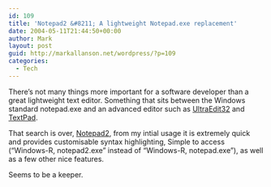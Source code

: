 ```yaml
---
id: 109
title: 'Notepad2 &#8211; A lightweight Notepad.exe replacement'
date: 2004-05-11T21:44:50+00:00
author: Mark
layout: post
guid: http://markallanson.net/wordpress/?p=109
categories:
  - Tech
---
```

There&#8217;s not many things more important for a software developer than a great lightweight text editor. Something that sits between the Windows standard notepad.exe and an advanced editor such as [UltraEdit32](http://www.ultraedit.com "The UltraEdit32 Text Editor") and [TextPad](http://www.textpad.com/ "The TextPad Text Editor.").

That search is over, [Notepad2](http://www.flos-freeware.ch/notepad2.html "The NotePad2, Lightweight Text Editor."), from my intial usage it is extremely quick and provides customisable syntax highlighting, Simple to access (&#8220;Windows-R, notepad2.exe&#8221; instead of &#8220;Windows-R, notepad.exe&#8221;), as well as a few other nice features.

Seems to be a keeper.
